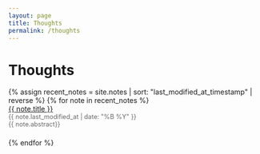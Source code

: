 ```yaml
---
layout: page
title: Thoughts
permalink: /thoughts
---
```

<h1>Thoughts</h1>
<div>
  {% assign recent_notes = site.notes | sort: "last_modified_at_timestamp" | reverse %}
  {% for note in recent_notes %}
    <div style="margin-bottom: 1.5em;">
      <div class="note-title"><a class="internal-link" href="{{ site.baseurl }}{{ note.url }}">{{ note.title }}</a></div>
      <div style="color: #666; font-size: 0.9em;">{{ note.last_modified_at | date: "%B %Y" }}</div>
      <div style="color: #666; font-size: 0.9em;">{{ note.abstract}}</div>
    </div>
  {% endfor %}
</div>
